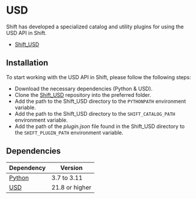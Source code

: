 # USD

Shift has developed a specialized catalog and utility plugins for using the USD API in Shift. 

* [Shift_USD](https://github.com/Inbibo/Shift_USD)

## Installation

To start working with the USD API in Shift, please follow the following steps:

* Download the necessary dependencies (Python & USD).
* Clone the [Shift_USD](https://github.com/Inbibo/Shift_USD) repository into the preferred folder.
* Add the path to the Shift_USD directory to the `PYTHONPATH` environment variable.
* Add the path to the Shift_USD directory to the `SHIFT_CATALOG_PATH` environment variable.
* Add the path of the *plugin.json* file found in the Shift_USD directory to the `SHIFT_PLUGIN_PATH` environment variable.

## Dependencies
| **Dependency**                                           | **Version**    |
| -------------------------------------------------------- | -------------- |
| [Python](https://www.python.org/download/releases/3.0/)  | 3.7 to 3.11    |
| [USD](https://pypi.org/project/usd-core/)                | 21.8 or higher |

<!-- ##Plugins

TODO #43
This section is reserved to USD Plugins information 

### Examples
This section is reserved to an example video of how to use USD resources.
 -->
